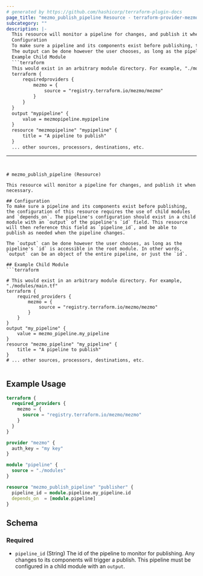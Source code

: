 ```yaml
---
# generated by https://github.com/hashicorp/terraform-plugin-docs
page_title: "mezmo_publish_pipeline Resource - terraform-provider-mezmo"
subcategory: ""
description: |-
  This resource will monitor a pipeline for changes, and publish it when necessary.
  Configuration
  To make sure a pipeline and its components exist before publishing, the configuration of this resource requires the use of child modules and depends_on. The pipeline's configuration should exist in a child module with an output of the pipeline's id field. This resource will then reference this field as pipeline_id, and be able to publish as needed when the pipeline changes.
  The output can be done however the user chooses, as long as the pipeline's id is accessible in the root module. In other words, output can be an object of the entire pipeline, or just the id.
  Example Child Module
  ```terraform
  This would exist in an arbitrary module directory. For example, "./modules/main.tf"
  terraform {
      requiredproviders {
          mezmo = {
              source = "registry.terraform.io/mezmo/mezmo"
          }
      }
  }
  output "mypipeline" {
      value = mezmopipeline.mypipeline
  }
  resource "mezmopipeline" "mypipeline" {
      title = "A pipeline to publish"
  }
  ... other sources, processors, destinations, etc.
  ```
---
```


# mezmo_publish_pipeline (Resource)

This resource will monitor a pipeline for changes, and publish it when necessary.

## Configuration
To make sure a pipeline and its components exist before publishing, the configuration of this resource requires the use of child modules and `depends_on`. The pipeline's configuration should exist in a child module with an `output` of the pipeline's `id` field. This resource will then reference this field as `pipeline_id`, and be able to publish as needed when the pipeline changes.

The `output` can be done however the user chooses, as long as the pipeline's `id` is accessible in the root module. In other words, `output` can be an object of the entire pipeline, or just the `id`.

## Example Child Module
```terraform

# This would exist in an arbitrary module directory. For example, "./modules/main.tf"
terraform {
	required_providers {
		mezmo = {
			source = "registry.terraform.io/mezmo/mezmo"
		}
	}
}
output "my_pipeline" {
	value = mezmo_pipeline.my_pipeline
}
resource "mezmo_pipeline" "my_pipeline" {
	title = "A pipeline to publish"
}
# ... other sources, processors, destinations, etc.
			
```

## Example Usage

```terraform
terraform {
  required_providers {
    mezmo = {
      source = "registry.terraform.io/mezmo/mezmo"
    }
  }
}

provider "mezmo" {
  auth_key = "my key"
}

module "pipeline" {
  source = "./modules"
}

resource "mezmo_publish_pipeline" "publisher" {
  pipeline_id = module.pipeline.my_pipeline.id
  depends_on  = [module.pipeline]
}
```

<!-- schema generated by tfplugindocs -->
## Schema

### Required

- `pipeline_id` (String) The id of the pipeline to monitor for publishing. Any changes to its components will trigger a publish. This pipeline must be configured in a child module with an `output`.
